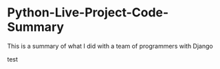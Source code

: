 # Python-Live-Project-Code-Summary
This is a summary of what I did with a team of programmers with Django

test

